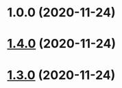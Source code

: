 # 1.0.0 (2020-11-24)

# [1.4.0](https://github.com/erdDEVcode/connect/compare/v1.3.0...v1.4.0) (2020-11-24)

# [1.3.0](https://github.com/erdDEVcode/connect/compare/v1.2.0...v1.3.0) (2020-11-24)
